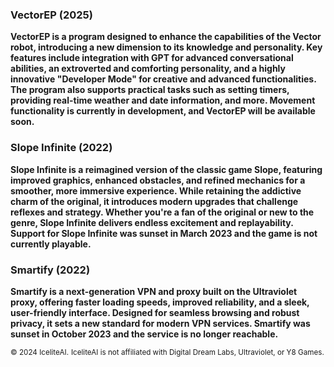### VectorEP (2025)
**VectorEP is a program designed to enhance the capabilities of the Vector robot, introducing a new dimension to its knowledge and personality. Key features include integration with GPT for advanced conversational abilities, an extroverted and comforting personality, and a highly innovative "Developer Mode" for creative and advanced functionalities. The program also supports practical tasks such as setting timers, providing real-time weather and date information, and more. Movement functionality is currently in development, and VectorEP will be available soon.**

### Slope Infinite (2022)
**Slope Infinite is a reimagined version of the classic game Slope, featuring improved graphics, enhanced obstacles, and refined mechanics for a smoother, more immersive experience. While retaining the addictive charm of the original, it introduces modern upgrades that challenge reflexes and strategy. Whether you're a fan of the original or new to the genre, Slope Infinite delivers endless excitement and replayability. Support for Slope Infinite was sunset in March 2023 and the game is not currently playable.**

### Smartify (2022)
**Smartify is a next-generation VPN and proxy built on the Ultraviolet proxy, offering faster loading speeds, improved reliability, and a sleek, user-friendly interface. Designed for seamless browsing and robust privacy, it sets a new standard for modern VPN services. Smartify was sunset in October 2023 and the service is no longer reachable.**


<sup>© 2024 IceliteAI.</sup> <sup>IceliteAI is not affiliated with Digital Dream Labs, Ultraviolet, or Y8 Games.</sup>
